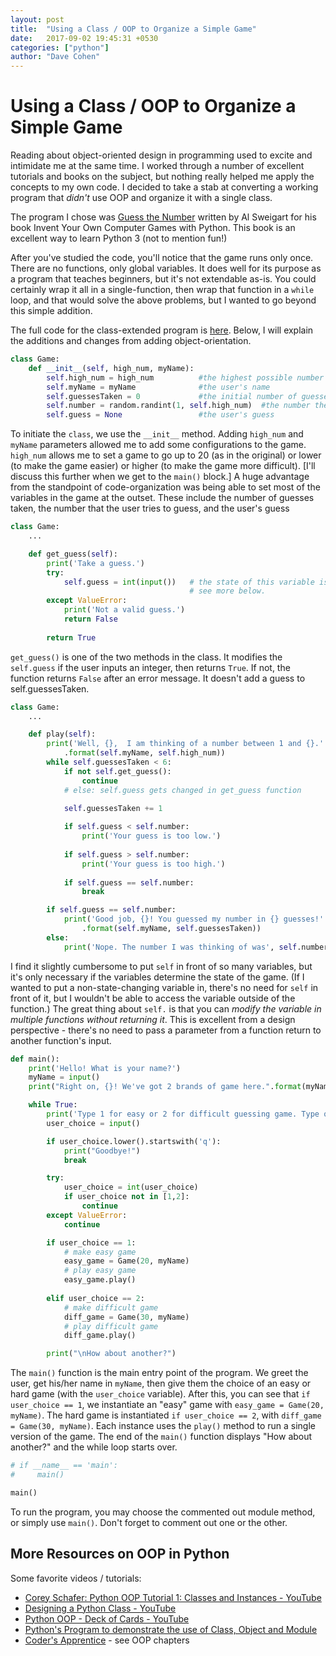 ```yaml
---
layout: post
title:  "Using a Class / OOP to Organize a Simple Game"
date:   2017-09-02 19:45:31 +0530
categories: ["python"]
author: "Dave Cohen"
---
```


# Using a Class / OOP to Organize a Simple Game

Reading about object-oriented design in programming used to excite and intimidate me at the same time. I worked through a number of excellent tutorials and books on the subject, but nothing really helped me apply the concepts to my own code. I decided to take a stab at converting a working program that *didn't* use OOP and organize it with a single class. 

The program I chose was [Guess the Number](https://inventwithpython.com/chapter4.html) written by Al Sweigart for his book Invent Your Own Computer Games with Python. This book is an excellent way to learn Python 3 (not to mention fun!) 

After you've studied the code, you'll notice that the game runs only once. There are no functions, only global variables. It does well for its purpose as a program that teaches beginners, but it's not extendable as-is. You could certainly wrap it all in a single-function, then wrap that function in a `while` loop, and that would solve the above problems, but I wanted to go beyond this simple addition.

The full code for the class-extended program is [here](https://github.com/scraggo/Python-Small-Projects/blob/master/number-guess-oop.py). Below, I will explain the additions and changes from adding object-orientation.

```python
class Game:
    def __init__(self, high_num, myName):
        self.high_num = high_num          #the highest possible number that can be chosen
        self.myName = myName              #the user's name
        self.guessesTaken = 0             #the initial number of guesses taken
        self.number = random.randint(1, self.high_num)  #the number the computer chooses
        self.guess = None                 #the user's guess
```
To initiate the `class`, we use the `__init__` method. Adding `high_num` and `myName` parameters allowed me to add some configurations to the game. `high_num` allows me to set a game to go up to 20 (as in the original) or lower (to make the game easier) or higher (to make the game more difficult). [I'll discuss this further when we get to the `main()` block.] A huge advantage from the standpoint of code-organization was being able to set most of the variables in the game at the outset. These include the number of guesses taken, the number that the user tries to guess, and the user's guess

```python
class Game:
    ...

    def get_guess(self):
        print('Take a guess.')
        try:
            self.guess = int(input())   # the state of this variable is changed of the class instance! 
                                        # see more below.
        except ValueError:
            print('Not a valid guess.')
            return False
            
        return True
```

`get_guess()` is one of the two methods in the class. It modifies the `self.guess` if the user inputs an integer, then returns `True`. If not, the function returns `False` after an error message. It doesn't add a guess to self.guessesTaken.

```python
class Game:
    ...

    def play(self):
        print('Well, {},  I am thinking of a number between 1 and {}.'
            .format(self.myName, self.high_num))
        while self.guessesTaken < 6:
            if not self.get_guess():
                continue
            # else: self.guess gets changed in get_guess function

            self.guessesTaken += 1
        
            if self.guess < self.number:
                print('Your guess is too low.')
        
            if self.guess > self.number:
                print('Your guess is too high.')
        
            if self.guess == self.number:
                break

        if self.guess == self.number:
            print('Good job, {}! You guessed my number in {} guesses!'
                .format(self.myName, self.guessesTaken))
        else:
            print('Nope. The number I was thinking of was', self.number)
```
I find it slightly cumbersome to put `self` in front of so many variables, but it's only necessary if the variables determine the state of the game. (If I wanted to put a non-state-changing variable in, there's no need for `self` in front of it, but I wouldn't be able to access the variable outside of the function.) The great thing about `self.` is that you can *modify the variable in multiple functions without returning it*. This is excellent from a design perspective - there's no need to pass a parameter from a function return to another function's input. 

```python
def main():
    print('Hello! What is your name?')
    myName = input()
    print("Right on, {}! We've got 2 brands of game here.".format(myName))

    while True:
        print('Type 1 for easy or 2 for difficult guessing game. Type q to quit.')
        user_choice = input()

        if user_choice.lower().startswith('q'):
            print("Goodbye!")
            break

        try:
            user_choice = int(user_choice)
            if user_choice not in [1,2]:
                continue
        except ValueError:
            continue

        if user_choice == 1:
            # make easy game
            easy_game = Game(20, myName)
            # play easy game
            easy_game.play()
            
        elif user_choice == 2:
            # make difficult game
            diff_game = Game(30, myName)
            # play difficult game
            diff_game.play()

        print("\nHow about another?")
```

The `main()` function is the main entry point of the program. We greet the user, get his/her name in `myName`, then give them the choice of an easy or hard game (with the `user_choice` variable). After this, you can see that `if user_choice == 1`, we instantiate an "easy" game with `easy_game = Game(20, myName)`. The hard game is instantiated `if user_choice == 2`, with `diff_game = Game(30, myName)`. Each instance uses the `play()` method to run a single version of the game. The end of the `main()` function displays "How about another?" and the while loop starts over.

```python
# if __name__ == 'main':
#     main()

main()
```

To run the program, you may choose the commented out module method, or simply use `main()`. Don't forget to comment out one or the other.

## More Resources on OOP in Python

Some favorite videos / tutorials:

* [Corey Schafer: Python OOP Tutorial 1: Classes and Instances - YouTube](https://www.youtube.com/watch?v=ZDa-Z5JzLYM)
* [Designing a Python Class - YouTube](https://www.youtube.com/watch?v=RZntqQgi0gM)
* [Python OOP - Deck of Cards - YouTube](https://www.youtube.com/watch?v=t8YkjDH86Y4)
* [Python's Program to demonstrate the use of Class, Object and Module](http://www.pythonprogramming.in/program-to-demonstrate-the-use-of-class-object-and-module.html)
* [Coder's Apprentice](http://www.spronck.net/pythonbook/) - see OOP chapters
